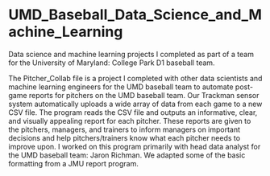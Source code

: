 # UMD_Baseball_Data_Science_and_Machine_Learning
Data science and machine learning projects I completed as part of a team for the University of Maryland: College Park D1 baseball team.

The Pitcher_Collab file is a project I completed with other data scientists and machine learning engineers for the UMD baseball team to automate post-game reports for pitchers on the UMD baseball team. Our Trackman sensor system automatically uploads a wide array of data from each game to a new CSV file. The program reads the CSV file and outputs an informative, clear, and visually appealing report for each pitcher. These reports are given to the pitchers, managers, and trainers to inform managers on important decisions and help pitchers/trainers know what each pitcher needs to improve upon. I worked on this program primarily with head data analyst for the UMD baseball team: Jaron Richman. We adapted some of the basic formatting from a JMU report program. 
